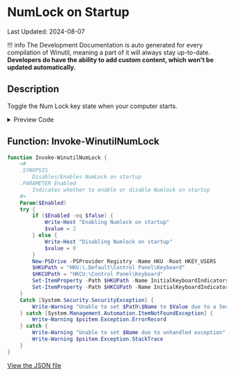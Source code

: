# NumLock on Startup

Last Updated: 2024-08-07


!!! info
     The Development Documentation is auto generated for every compilation of Winutil, meaning a part of it will always stay up-to-date. **Developers do have the ability to add custom content, which won't be updated automatically.**
## Description

Toggle the Num Lock key state when your computer starts.

<!-- BEGIN CUSTOM CONTENT -->

<!-- END CUSTOM CONTENT -->

<details>
<summary>Preview Code</summary>

```json
{
  "Content": "NumLock on Startup",
  "Description": "Toggle the Num Lock key state when your computer starts.",
  "category": "Customize Preferences",
  "panel": "2",
  "Order": "a102_",
  "Type": "Toggle",
  "link": "https://christitustech.github.io/Winutil/dev/tweaks/Customize-Preferences/NumLock"
}
```

</details>

## Function: Invoke-WinutilNumLock

```powershell
function Invoke-WinutilNumLock {
    <#
    .SYNOPSIS
        Disables/Enables NumLock on startup
    .PARAMETER Enabled
        Indicates whether to enable or disable Numlock on startup
    #>
    Param($Enabled)
    try {
        if ($Enabled -eq $false) {
            Write-Host "Enabling Numlock on startup"
            $value = 2
        } else {
            Write-Host "Disabling Numlock on startup"
            $value = 0
        }
        New-PSDrive -PSProvider Registry -Name HKU -Root HKEY_USERS
        $HKUPath = "HKU:\.Default\Control Panel\Keyboard"
        $HKCUPath = "HKCU:\Control Panel\Keyboard"
        Set-ItemProperty -Path $HKUPath -Name InitialKeyboardIndicators -Value $value
        Set-ItemProperty -Path $HKCUPath -Name InitialKeyboardIndicators -Value $value
    }
    Catch [System.Security.SecurityException] {
        Write-Warning "Unable to set $Path\$Name to $Value due to a Security Exception"
    } catch [System.Management.Automation.ItemNotFoundException] {
        Write-Warning $psitem.Exception.ErrorRecord
    } catch {
        Write-Warning "Unable to set $Name due to unhandled exception"
        Write-Warning $psitem.Exception.StackTrace
    }
}

```


<!-- BEGIN SECOND CUSTOM CONTENT -->

<!-- END SECOND CUSTOM CONTENT -->


[View the JSON file](https://github.com/ChrisTitusTech/Winutil/tree/main/config/tweaks.json)

